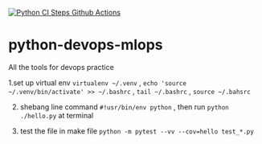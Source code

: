 [![Python CI Steps Github Actions](https://github.com/preetamjumech/python-devops-mlops/actions/workflows/main.yml/badge.svg)](https://github.com/preetamjumech/python-devops-mlops/actions/workflows/main.yml)


# python-devops-mlops
All the tools for devops practice


1.set up virtual env
`virtualenv ~/.venv` , `echo 'source ~/.venv/bin/activate' >> ~/.bashrc` ,  `tail ~/.bashrc` , `source ~/.bahsrc`

2. shebang line command
`#!usr/bin/env python` , then run `python ./hello.py` at terminal

3. test the file
in make file `python -m pytest --vv --cov=hello test_*.py`

